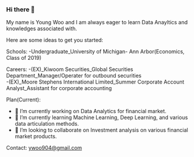 ### Hi there 👋
My name is Young Woo and I am always eager to learn Data Anayltics and knowledges associated with. 

Here are some ideas to get you started:

Schools: 
-Undergraduate_University of Michigan- Ann Arbor(Economics, Class of 2019) 

Careers: 
-(EX)_Kiwoom Securities_Global Securities Department_Manager/Operater for outbound securities <br>
-(EX)_Moore Stephens International Limited_Summer Corporate Account Analyst_Assistant for corporate accounting   

Plan(Current): 
- 🔭 I’m currently working on Data Analytics for financial market. 
- 🌱 I’m currently learning Machine Learning, Deep Learning, and various data articulation methods.
- 👯 I’m looking to collaborate on Investment analysis on various financial market products. 

Contact: 
ywoo904@gmail.com
